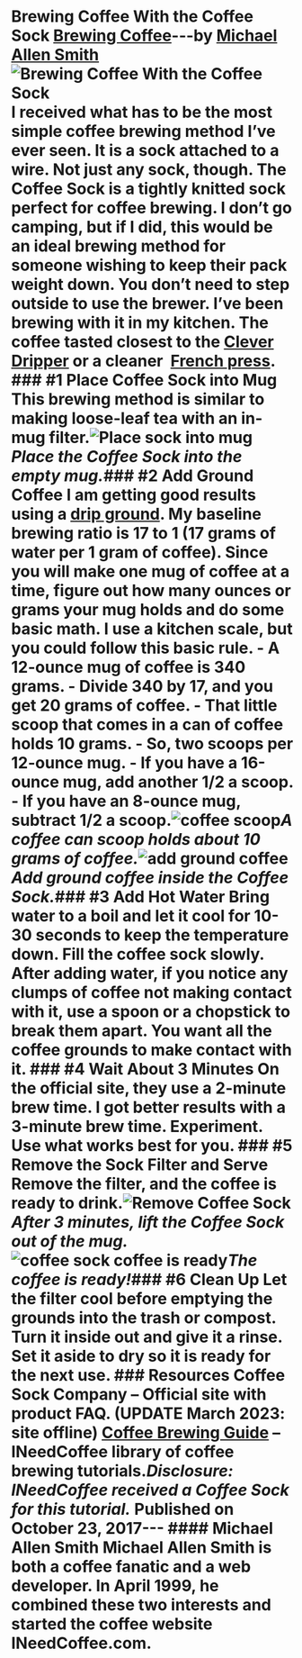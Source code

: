 # Brewing Coffee With the Coffee Sock [Brewing Coffee](https://ineedcoffee.com/section/brewing-coffee/)---by [Michael Allen Smith](https://ineedcoffee.com/by/michael-allen-smith/)![Brewing Coffee With the Coffee Sock](https://ineedcoffee.com/images/posts/brewing-coffee-coffee-sock/coffee-sock.jpg) I received what has to be the most simple coffee brewing method I’ve ever seen. It is a sock attached to a wire. Not just any sock, though. The Coffee Sock is a tightly knitted sock perfect for coffee brewing. I don’t go camping, but if I did, this would be an ideal brewing method for someone wishing to keep their pack weight down. You don’t need to step outside to use the brewer. I’ve been brewing with it in my kitchen. The coffee tasted closest to the [Clever Dripper](https://ineedcoffee.com/clever-coffee-dripper-review/) or a cleaner  [French press](https://ineedcoffee.com/press-pot-tutorial/). ### #1 Place Coffee Sock into Mug This brewing method is similar to making loose-leaf tea with an in-mug filter.![Place sock into mug](https://ineedcoffee.com/assets/sock-1.DOm7lo6j_1HhIea.webp)_Place the Coffee Sock into the empty mug._### #2 Add Ground Coffee I am getting good results using a [drip ground](https://ineedcoffee.com/coffee-grind-chart/). My baseline brewing ratio is 17 to 1 (17 grams of water per 1 gram of coffee). Since you will make one mug of coffee at a time, figure out how many ounces or grams your mug holds and do some basic math. I use a kitchen scale, but you could follow this basic rule. - A 12-ounce mug of coffee is 340 grams. - Divide 340 by 17, and you get 20 grams of coffee. - That little scoop that comes in a can of coffee holds 10 grams. - So, two scoops per 12-ounce mug. - If you have a 16-ounce mug, add another 1/2 a scoop. - If you have an 8-ounce mug, subtract 1/2 a scoop.![coffee scoop](https://ineedcoffee.com/assets/scoop.CqYrJKEh_1iBuc6.webp)_A coffee can scoop holds about 10 grams of coffee._![add ground coffee](https://ineedcoffee.com/assets/sock-3.mWxMuGDi_lJhCQ.webp)_Add ground coffee inside the Coffee Sock._### #3 Add Hot Water Bring water to a boil and let it cool for 10-30 seconds to keep the temperature down. Fill the coffee sock slowly. After adding water, if you notice any clumps of coffee not making contact with it, use a spoon or a chopstick to break them apart. You want all the coffee grounds to make contact with it. ### #4 Wait About 3 Minutes On the official site, they use a 2-minute brew time. I got better results with a 3-minute brew time. Experiment. Use what works best for you. ### #5 Remove the Sock Filter and Serve Remove the filter, and the coffee is ready to drink.![Remove Coffee Sock](https://ineedcoffee.com/assets/sock-5.C1FWXkiX_ZkDu0z.webp)_After 3 minutes, lift the Coffee Sock out of the mug._ ![coffee sock coffee is ready](https://ineedcoffee.com/assets/sock-7.DXkW32MM_vaNQu.webp)_The coffee is ready!_### #6 Clean Up Let the filter cool before emptying the grounds into the trash or compost. Turn it inside out and give it a rinse. Set it aside to dry so it is ready for the next use. ### Resources Coffee Sock Company – Official site with product FAQ. (UPDATE March 2023: site offline) [Coffee Brewing Guide](https://ineedcoffee.com/coffee-brewing-guide/) – INeedCoffee library of coffee brewing tutorials._Disclosure: INeedCoffee received a Coffee Sock for this tutorial._ Published on October 23, 2017--- #### Michael Allen Smith Michael Allen Smith is both a coffee fanatic and a web developer. In April 1999, he combined these two interests and started the coffee website INeedCoffee.com.